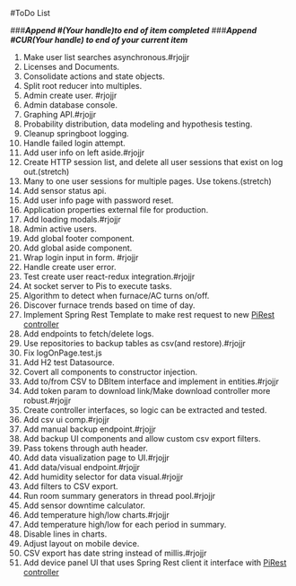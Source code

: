#ToDo List

###***Append #(Your handle)to end of item completed***
###***Append #CUR(Your handle) to end of your current item***

1. Make user list searches asynchronous.#rjojjr
2. Licenses and Documents.
2. Consolidate actions and state objects.
3. Split root reducer into multiples.
4. Admin create user. #rjojjr
5. Admin database console.
6. Graphing API.#rjojjr
7. Probability distribution, data modeling and hypothesis testing.
8. Cleanup springboot logging.
9. Handle failed login attempt.
10. Add user info on left aside.#rjojjr
11. Create HTTP session list, and delete all user sessions that exist on log out.(stretch)
12. Many to one user sessions for multiple pages. Use tokens.(stretch)
13. Add sensor status api.
14. Add user info page with password reset.
15. Application properties external file for production.
16. Add loading modals.#rjojjr
17. Admin active users.
18. Add global footer component.
19. Add global aside component.
20. Wrap login input in form. #rjojjr
21. Handle create user error.
22. Test create user react-redux integration.#rjojjr
23. At socket server to Pis to execute tasks.
24. Algorithm to detect when furnace/AC turns on/off.
25. Discover furnace trends based on time of day.
26. Implement Spring Rest Template to make rest request to new [PiRest controller](https://github.com/rjojjr/PiScalaRestController)
27. Add endpoints to fetch/delete logs.
28. Use repositories to backup tables as csv(and restore).#rjojjr
29. Fix logOnPage.test.js
30. Add H2 test Datasource.
31. Covert all components to constructor injection.
32. Add to/from CSV to DBItem interface and implement in entities.#rjojjr
33. Add token param to download link/Make download controller more robust.#rjojjr
34. Create controller interfaces, so logic can be extracted and tested.
35. Add csv ui comp.#rjojjr
36. Add manual backup endpoint.#rjojjr
37. Add backup UI components and allow custom csv export filters. 
38. Pass tokens through auth header.
39. Add data visualization page to UI.#rjojjr
40. Add data/visual endpoint.#rjojjr
41. Add humidity selector for data visual.#rjojjr
42. Add filters to CSV export.
43. Run room summary generators in thread pool.#rjojjr
44. Add sensor downtime calculator.
45. Add temperature high/low charts.#rjojjr
46. Add temperature high/low for each period in summary.
47. Disable lines in charts.
48. Adjust layout on mobile device.
49. CSV export has date string instead of millis.#rjojjr
50. Add device panel UI that uses Spring Rest client it interface with [PiRest controller](https://github.com/rjojjr/PiScalaRestController)